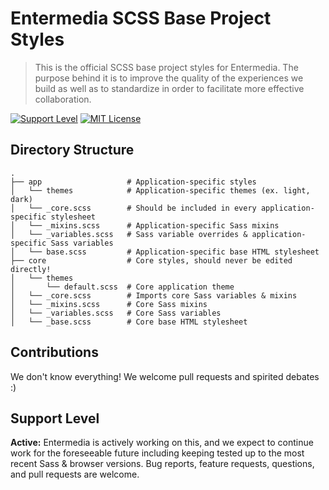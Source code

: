 # Entermedia SCSS Base Project Styles

> This is the official SCSS base project styles for Entermedia. The purpose behind it is to improve the quality of the experiences we build as well as to standardize in order to facilitate more effective collaboration.

[![Support Level](https://img.shields.io/badge/support-active-green.svg)](#support-level) [![MIT License](https://img.shields.io/github/license/Entermedia-LLC/scss.svg)](https://github.com/Entermedia-LLC/scss/blob/main/LICENSE)

## Directory Structure

```
.
├── app                   # Application-specific styles
│   └── themes            # Application-specific themes (ex. light, dark)
│   └── _core.scss        # Should be included in every application-specific stylesheet
│   └── _mixins.scss      # Application-specific Sass mixins
│   └── _variables.scss   # Sass variable overrides & application-specific Sass variables
│   └── base.scss         # Application-specific base HTML stylesheet
├── core                  # Core styles, should never be edited directly!
│   └── themes
│       └── default.scss  # Core application theme
│   └── _core.scss        # Imports core Sass variables & mixins
│   └── _mixins.scss      # Core Sass mixins
│   └── _variables.scss   # Core Sass variables
│   └── _base.scss        # Core base HTML stylesheet
```

## Contributions

We don't know everything! We welcome pull requests and spirited debates :)

## Support Level

**Active:** Entermedia is actively working on this, and we expect to continue work for the foreseeable future including keeping tested up to the most recent Sass & browser versions. Bug reports, feature requests, questions, and pull requests are welcome.
